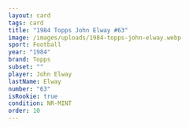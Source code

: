 ```yaml
---
layout: card
tags: card
title: "1984 Topps John Elway #63"
image: /images/uploads/1984-topps-john-elway.webp
sport: Football
year: "1984"
brand: Topps
subset: ""
player: John Elway
lastName: Elway
number: "63"
isRookie: true
condition: NR-MINT
order: 10
---
```

